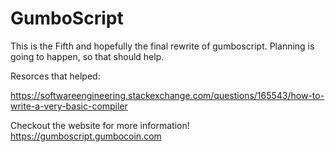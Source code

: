 # GumboScript

This is the Fifth and hopefully the final rewrite of gumboscript. Planning is going to happen, so that should help.

Resorces that helped:

https://softwareengineering.stackexchange.com/questions/165543/how-to-write-a-very-basic-compiler

Checkout the website for more information! https://gumboscript.gumbocoin.com
